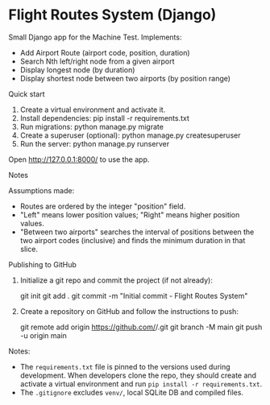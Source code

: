# Flight Routes System (Django)

Small Django app for the Machine Test. Implements:

- Add Airport Route (airport code, position, duration)
- Search Nth left/right node from a given airport
- Display longest node (by duration)
- Display shortest node between two airports (by position range)

Quick start

1. Create a virtual environment and activate it.
2. Install dependencies: pip install -r requirements.txt
3. Run migrations: python manage.py migrate
4. Create a superuser (optional): python manage.py createsuperuser
5. Run the server: python manage.py runserver

Open http://127.0.0.1:8000/ to use the app.

Notes

Assumptions made:
- Routes are ordered by the integer "position" field.
- "Left" means lower position values; "Right" means higher position values.
- "Between two airports" searches the interval of positions between the two airport codes (inclusive) and finds the minimum duration in that slice.

Publishing to GitHub

1. Initialize a git repo and commit the project (if not already):

	git init
	git add .
	git commit -m "Initial commit - Flight Routes System"

2. Create a repository on GitHub and follow the instructions to push:

	git remote add origin https://github.com/<your-username>/<repo-name>.git
	git branch -M main
	git push -u origin main

Notes:
- The `requirements.txt` file is pinned to the versions used during development. When developers clone the repo, they should create and activate a virtual environment and run `pip install -r requirements.txt`.
- The `.gitignore` excludes `venv/`, local SQLite DB and compiled files.

